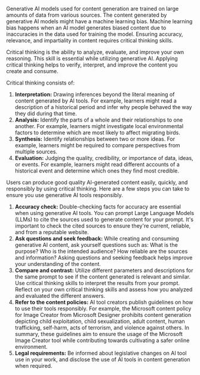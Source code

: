 Generative AI models used for content generation are trained on large amounts of data from various sources. The content generated by generative AI models might have a machine learning bias. Machine learning bias happens when an AI model generates biased content due to inaccuracies in the data used for training the model. Ensuring accuracy, relevance, and impartiality in content requires critical thinking skills.  

Critical thinking is the ability to analyze, evaluate, and improve your own reasoning. This skill is essential while utilizing generative AI. Applying critical thinking helps to verify, interpret, and improve the content you create and consume.

Critical thinking consists of:

1. **Interpretation:** Drawing inferences beyond the literal meaning of content generated by AI tools. For example, learners might read a description of a historical period and infer why people behaved the way they did during that time.
1. **Analysis:** Identify the parts of a whole and their relationships to one another. For example, learners might investigate local environmental factors to determine which are most likely to affect migrating birds.
1. **Synthesis:** Identify relationships between two or more ideas. For example, learners might be required to compare perspectives from multiple sources.
1. **Evaluation:** Judging the quality, credibility, or importance of data, ideas, or events. For example, learners might read different accounts of a historical event and determine which ones they find most credible.

Users can produce good quality AI-generated content easily, quickly, and responsibly by using critical thinking. Here are a few steps you can take to ensure you use generative AI tools responsibly.

1. **Accuracy check:** Double-checking facts for accuracy are essential when using generative AI tools. You can prompt Large Language Models (LLMs) to cite the sources used to generate content for your prompt. It's important to check the cited sources to ensure they're current, reliable, and from a reputable website.
1. **Ask questions and seek feedback:** While creating and consuming generative AI content, ask yourself questions such as: What is the purpose? Who is the intended audience? How reliable are the sources and information? Asking questions and seeking feedback helps improve your understanding of the content.
1. **Compare and contrast:** Utilize different parameters and descriptions for the same prompt to see if the content generated is relevant and similar. Use critical thinking skills to interpret the results from your prompt. Reflect on your own critical thinking skills and assess how you analyzed and evaluated the different answers.
1. **Refer to the content policies:** AI tool creators publish guidelines on how to use their tools responsibly. For example, the Microsoft content policy for Image Creator from Microsoft Designer prohibits content generation depicting child exploitation, child sexualization, adult content, human trafficking, self-harm, acts of terrorism, and violence against others. In summary, these guidelines aim to ensure the usage of the Microsoft Image Creator tool while contributing towards cultivating a safer online environment.
1. **Legal requirements:** Be informed about legislative changes on AI tool use in your work, and disclose the use of AI tools in content generation when required.
